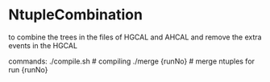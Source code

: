 # NtupleCombination
to combine the trees in the files of HGCAL and AHCAL and remove the extra events in
the HGCAL

commands:
./compile.sh       # compiling
./merge {runNo}    # merge ntuples for run {runNo}
